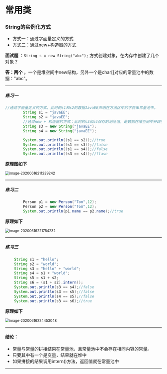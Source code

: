 # 常用类

### String的实例化方式

* 方式一：通过字面量定义的方式
* 方式二：通过new+构造器的方式

**面试题** ：`String s = new String("abc");` 方式创建对象，在内存中创建了几个对象？

**答：两个** 。一个是堆空间中new结构，另外一个是char[]对应的常量池中的数据："abc"。

***

##### 练习一

```java
//通过字面量定义的方式，此时的s1和s2的数据JavaEE声明在方法区中的字符串常量池中。
        String s1 = "javaEE";
        String s2 = "javaEE";
        //通过new + 构造器的方式：此时的s3和s4保存的地址值，是数据在堆空间中开辟空间之后，对应的地址值
        String s3 = new String("javaEE");
        String s4 = new String("javaEE");

        System.out.println((s1 == s2));//true
        System.out.println((s1 == s3));//false
        System.out.println((s1 == s4));//false
        System.out.println((s3 == s4));//flase
```

**原理图如下**

<img src="C:\Users\ASUS\AppData\Roaming\Typora\typora-user-images\image-20200616211239242.png" alt="image-20200616211239242" style="zoom:80%;" />

***

##### 练习二

```java
  		Person p1 = new Person("Tom",12);
        Person p2 = new Person("Tom",12);
        System.out.println(p1.name == p2.name);//true
```

**原理如下**

<img src="C:\Users\ASUS\AppData\Roaming\Typora\typora-user-images\image-20200616221754232.png" alt="image-20200616221754232" style="zoom:80%;" />

***

##### 练习三

```java
	String s1 = "hello";
	String s2 = "world";
	String s3 = "hello" + "world";
	String s4 = s1 + "world";
	String s5 = s1 + s2;
	String s6 = (s1 + s2).intern();
	System.out.println(s3 == s4);//false
    System.out.println(s3 == s5);//false
    System.out.println(s4 == s5);//false
    System.out.println(s3 == s6);//true
```

**原理如下**

<img src="C:\Users\ASUS\AppData\Roaming\Typora\typora-user-images\image-20200616224453048.png" alt="image-20200616224453048" style="zoom:80%;" />

***

#### 结论：

* 常量与常量的拼接结果在常量池，且常量池中不会存在相同内容的常量。
* 只要其中有一个是变量，结果就在堆中
* 如果拼接的结果调用intern()方法，返回值就在常量池中

***